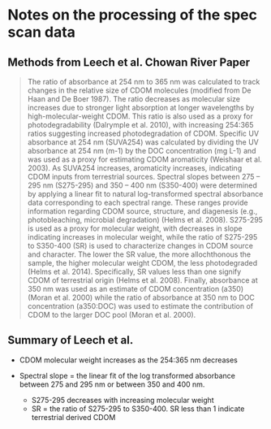 # Notes on the processing of the spec scan data

## Methods from Leech et al. Chowan River Paper

> The ratio of absorbance at 254 nm to 365 nm was calculated to track changes in the relative size of CDOM molecules (modified from De Haan and De Boer 1987). The ratio decreases as molecular size increases due to stronger light absorption at longer wavelengths by high-molecular-weight CDOM.  This ratio is also used as a proxy for photodegradability (Dalrymple et al. 2010), with increasing 254:365 ratios suggesting increased photodegradation of CDOM.  Specific UV absorbance at 254 nm (SUVA254) was calculated by dividing the UV absorbance at 254 nm (m-1) by the DOC concentration (mg L-1) and was used as a proxy for estimating CDOM aromaticity (Weishaar et al. 2003).  As SUVA254 increases, aromaticity increases, indicating CDOM inputs from terrestrial sources.  Spectral slopes between 275 – 295 nm (S275-295) and 350 – 400 nm (S350-400) were determined by applying a linear fit to natural log-transformed spectral absorbance data corresponding to each spectral range.  These ranges provide information regarding CDOM source, structure, and diagenesis (e.g., photobleaching, microbial degradation) (Helms et al. 2008).  S275-295 is used as a proxy for molecular weight, with decreases in slope indicating increases in molecular weight, while the ratio of S275-295 to S350-400 (SR) is used to characterize changes in CDOM source and character. The lower the SR value, the more allochthonous the sample, the higher molecular weight CDOM, the less photodegraded (Helms et al. 2014).  Specifically, SR values less than one signify CDOM of terrestrial origin (Helms et al. 2008).  Finally, absorbance at 350 nm was used as an estimate of CDOM concentration (a350) (Moran et al. 2000) while the ratio of absorbance at 350 nm to DOC concentration (a350:DOC) was used to estimate the contribution of CDOM to the larger DOC pool (Moran et al. 2000).

## Summary of Leech et al.

* CDOM molecular weight increases as the 254:365 nm decreases

* Spectral slope = the linear fit of the log transformed absorbance between 275 and 295 nm or between 350 and 400 nm.  

    * S275-295 decreases with increasing molecular weight
    * SR = the ratio of S275-295 to S350-400.  SR less than 1 indicate terrestrial derived CDOM
